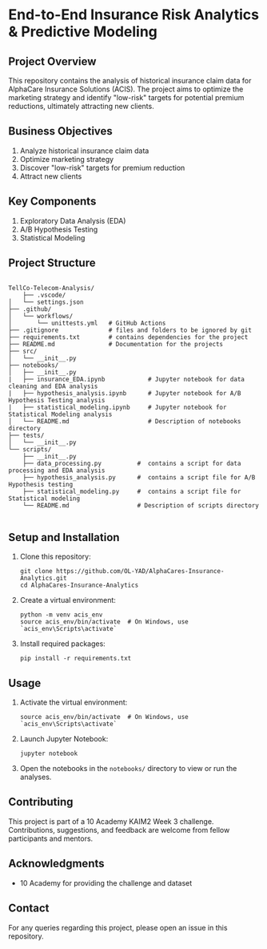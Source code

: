 
# End-to-End Insurance Risk Analytics & Predictive Modeling


## Project Overview
This repository contains the analysis of historical insurance claim data for AlphaCare Insurance Solutions (ACIS). The project aims to optimize the marketing strategy and identify "low-risk" targets for potential premium reductions, ultimately attracting new clients.

## Business Objectives
1. Analyze historical insurance claim data
2. Optimize marketing strategy
3. Discover "low-risk" targets for premium reduction
4. Attract new clients

## Key Components
1. Exploratory Data Analysis (EDA)
2. A/B Hypothesis Testing
3. Statistical Modeling


## Project Structure

```plaintext

TellCo-Telecom-Analysis/
    ├── .vscode/
│   └── settings.json
├── .github/
│   └── workflows/
│       └── unittests.yml   # GitHub Actions
├── .gitignore              # files and folders to be ignored by git
├── requirements.txt        # contains dependencies for the project
├── README.md               # Documentation for the projects
├── src/
│   └── __init__.py
├── notebooks/
│   ├── __init__.py
|   ├── insurance_EDA.ipynb            # Jupyter notebook for data cleaning and EDA analysis
|   ├── hypothesis_analysis.ipynb      # Jupyter notebook for A/B Hypothesis Testing analysis 
|   ├── statistical_modeling.ipynb     # Jupyter notebook for Statistical Modeling analysis
│   └── README.md                      # Description of notebooks directory 
├── tests/
│   └── __init__.py
└── scripts/
    ├── __init__.py
    ├── data_processing.py          #  contains a script for data processing and EDA analysis 
    ├── hypothesis_analysis.py      #  contains a script file for A/B Hypothesis testing 
    ├── statistical_modeling.py     #  contains a script file for Statistical modeling 
    └── README.md                   # Description of scripts directory
    
```

## Setup and Installation
1. Clone this repository:
   ```
   git clone https://github.com/OL-YAD/AlphaCares-Insurance-Analytics.git
   cd AlphaCares-Insurance-Analytics
   ```
2. Create a virtual environment:
   ```
   python -m venv acis_env
   source acis_env/bin/activate  # On Windows, use `acis_env\Scripts\activate`
   ```
3. Install required packages:
   ```
   pip install -r requirements.txt
   ```

## Usage
1. Activate the virtual environment:
   ```
   source acis_env/bin/activate  # On Windows, use `acis_env\Scripts\activate`
   ```
2. Launch Jupyter Notebook:
   ```
   jupyter notebook
   ```
3. Open the notebooks in the `notebooks/` directory to view or run the analyses.

## Contributing
This project is part of a 10 Academy KAIM2 Week 3 challenge. Contributions, suggestions, and feedback are welcome from fellow participants and mentors.



## Acknowledgments
- 10 Academy for providing the challenge and dataset

## Contact
For any queries regarding this project, please open an issue in this repository.
